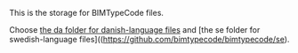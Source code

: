 This is the storage for BIMTypeCode files.

Choose [the da folder for danish-language files](https://github.com/bimtypecode/bimtypecode/da) and  [the se folder for swedish-language files]((https://github.com/bimtypecode/bimtypecode/se).
